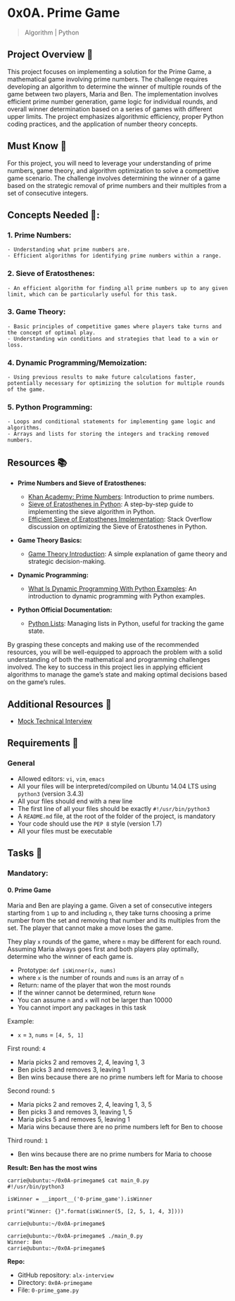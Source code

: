 0x0A. Prime Game
================

> Algorithm | Python

Project Overview 📃️
--------------------

This project focuses on implementing a solution for the Prime Game, a mathematical game involving prime numbers. The challenge requires developing an algorithm to determine the winner of multiple rounds of the game between two players, Maria and Ben. The implementation involves efficient prime number generation, game logic for individual rounds, and overall winner determination based on a series of games with different upper limits. The project emphasizes algorithmic efficiency, proper Python coding practices, and the application of number theory concepts.

Must Know 🤔️
------------

For this project, you will need to leverage your understanding of prime numbers, game theory, and algorithm optimization to solve a competitive game scenario. The challenge involves determining the winner of a game based on the strategic removal of prime numbers and their multiples from a set of consecutive integers.

Concepts Needed 📌:
--------------------

### 1. Prime Numbers:

    - Understanding what prime numbers are.
    - Efficient algorithms for identifying prime numbers within a range.

### 2. Sieve of Eratosthenes:

    - An efficient algorithm for finding all prime numbers up to any given limit, which can be particularly useful for this task.

### 3. Game Theory:

    - Basic principles of competitive games where players take turns and the concept of optimal play.
    - Understanding win conditions and strategies that lead to a win or loss.

### 4. Dynamic Programming/Memoization:

    - Using previous results to make future calculations faster, potentially necessary for optimizing the solution for multiple rounds of the game.

### 5. Python Programming:

    - Loops and conditional statements for implementing game logic and algorithms.
    - Arrays and lists for storing the integers and tracking removed numbers.


Resources 📚️
-------------

- **Prime Numbers and Sieve of Eratosthenes:**

    - [Khan Academy: Prime Numbers](https://www.khanacademy.org/math/cc-fourth-grade-math/imp-factors-multiples-and-patterns/imp-prime-and-composite-numbers/v/prime-numbers): Introduction to prime numbers.
    - [Sieve of Eratosthenes in Python](https://www.geeksforgeeks.org/sieve-of-eratosthenes/): A step-by-step guide to implementing the sieve algorithm in Python.
    - [Efficient Sieve of Eratosthenes Implementation](https://stackoverflow.com/questions/2068372/fastest-way-to-list-all-primes-below-n/3035188#3035188): Stack Overflow discussion on optimizing the Sieve of Eratosthenes in Python.

- **Game Theory Basics:**

    - [Game Theory Introduction](https://www.investopedia.com/terms/g/gametheory.asp): A simple explanation of game theory and strategic decision-making.

- **Dynamic Programming:**

    - [What Is Dynamic Programming With Python Examples](https://skerritt.blog/dynamic-programming/): An introduction to dynamic programming with Python examples.

- **Python Official Documentation:**

    - [Python Lists](https://docs.python.org/3/tutorial/introduction.html#lists): Managing lists in Python, useful for tracking the game state.

By grasping these concepts and making use of the recommended resources, you will be well-equipped to approach the problem with a solid understanding of both the mathematical and programming challenges involved. The key to success in this project lies in applying efficient algorithms to manage the game’s state and making optimal decisions based on the game’s rules.

Additional Resources 🔖️
------------------------

- [Mock Technical Interview](https://www.youtube.com/watch?feature=shared&v=Jw2pniZCLi8)

Requirements 📢️
----------------

### General

-   Allowed editors: `vi`, `vim`, `emacs`
-   All your files will be interpreted/compiled on Ubuntu 14.04 LTS using `python3` (version 3.4.3)
-   All your files should end with a new line
-   The first line of all your files should be exactly `#!/usr/bin/python3`
-   A `README.md` file, at the root of the folder of the project, is mandatory
-   Your code should use the `PEP 8` style (version 1.7)
-   All your files must be executable

Tasks 📑️
---------

### Mandatory:

#### 0\. Prime Game

Maria and Ben are playing a game. Given a set of consecutive integers starting from `1` up to and including `n`, they take turns choosing a prime number from the set and removing that number and its multiples from the set. The player that cannot make a move loses the game.

They play `x` rounds of the game, where `n` may be different for each round. Assuming Maria always goes first and both players play optimally, determine who the winner of each game is.

-   Prototype: `def isWinner(x, nums)`
-   where `x` is the number of rounds and `nums` is an array of `n`
-   Return: name of the player that won the most rounds
-   If the winner cannot be determined, return `None`
-   You can assume `n` and `x` will not be larger than 10000
-   You cannot import any packages in this task

Example:

-   `x` = `3`, `nums` = `[4, 5, 1]`

First round: `4`

-   Maria picks 2 and removes 2, 4, leaving 1, 3
-   Ben picks 3 and removes 3, leaving 1
-   Ben wins because there are no prime numbers left for Maria to choose

Second round: `5`

-   Maria picks 2 and removes 2, 4, leaving 1, 3, 5
-   Ben picks 3 and removes 3, leaving 1, 5
-   Maria picks 5 and removes 5, leaving 1
-   Maria wins because there are no prime numbers left for Ben to choose

Third round: `1`

-   Ben wins because there are no prime numbers for Maria to choose

**Result: Ben has the most wins**

```
carrie@ubuntu:~/0x0A-primegame$ cat main_0.py
#!/usr/bin/python3

isWinner = __import__('0-prime_game').isWinner

print("Winner: {}".format(isWinner(5, [2, 5, 1, 4, 3])))

carrie@ubuntu:~/0x0A-primegame$

```

```
carrie@ubuntu:~/0x0A-primegame$ ./main_0.py
Winner: Ben
carrie@ubuntu:~/0x0A-primegame$

```

**Repo:**

-   GitHub repository: `alx-interview`
-   Directory: `0x0A-primegame`
-   File: `0-prime_game.py`